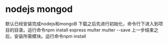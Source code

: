# nodejs mongod

默认已经安装完成nodejs和mongoB
下载之后先进行初始化，命令行下进入到项目的目录。运行命令npm install express multer multer --save
上一步结束之后，安装所需模块。运行命令npm install
